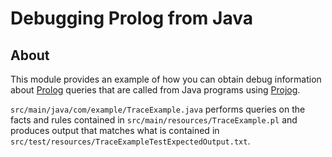 # Debugging Prolog from Java

## About

This module provides an example of how you can obtain debug information about [Prolog](https://en.wikipedia.org/wiki/Prolog) queries that are called from Java programs using [Projog](http://projog.org "Prolog interpreter for Java").

`src/main/java/com/example/TraceExample.java` performs queries on the facts and rules contained in `src/main/resources/TraceExample.pl` and produces output that matches what is contained in `src/test/resources/TraceExampleTestExpectedOutput.txt`.
